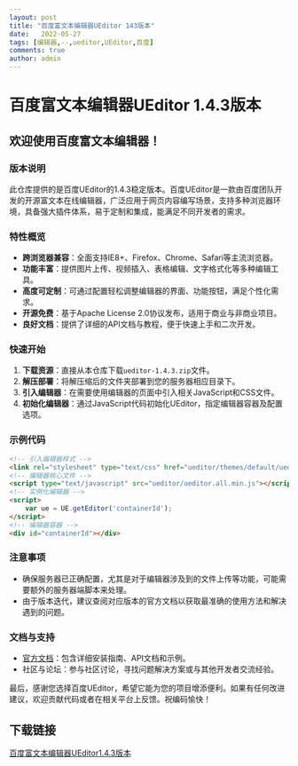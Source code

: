 ```yaml
---
layout: post
title: "百度富文本编辑器UEditor 143版本"
date:   2022-05-27
tags: [编辑器,--,ueditor,UEditor,百度]
comments: true
author: admin
---
```

# 百度富文本编辑器UEditor 1.4.3版本

## 欢迎使用百度富文本编辑器！

### 版本说明
此仓库提供的是百度UEditor的1.4.3稳定版本。百度UEditor是一款由百度团队开发的开源富文本在线编辑器，广泛应用于网页内容编写场景，支持多种浏览器环境，具备强大插件体系，易于定制和集成，能满足不同开发者的需求。

### 特性概览
- **跨浏览器兼容**：全面支持IE8+、Firefox、Chrome、Safari等主流浏览器。
- **功能丰富**：提供图片上传、视频插入、表格编辑、文字格式化等多种编辑工具。
- **高度可定制**：可通过配置轻松调整编辑器的界面、功能按钮，满足个性化需求。
- **开源免费**：基于Apache License 2.0协议发布，适用于商业与非商业项目。
- **良好文档**：提供了详细的API文档与教程，便于快速上手和二次开发。

### 快速开始
1. **下载资源**：直接从本仓库下载`ueditor-1.4.3.zip`文件。
2. **解压部署**：将解压缩后的文件夹部署到您的服务器相应目录下。
3. **引入编辑器**：在需要使用编辑器的页面中引入相关JavaScript和CSS文件。
4. **初始化编辑器**：通过JavaScript代码初始化UEditor，指定编辑器容器及配置选项。

### 示例代码
```html
<!-- 引入编辑器样式 -->
<link rel="stylesheet" type="text/css" href="ueditor/themes/default/ueditor.css">
<!-- 编辑器核心文件 -->
<script type="text/javascript" src="ueditor/ueditor.all.min.js"></script>
<!-- 实例化编辑器 -->
<script>
    var ue = UE.getEditor('containerId');
</script>
<!-- 编辑器容器 -->
<div id="containerId"></div>
```

### 注意事项
- 确保服务器已正确配置，尤其是对于编辑器涉及到的文件上传等功能，可能需要额外的服务器端脚本来处理。
- 由于版本迭代，建议查阅对应版本的官方文档以获取最准确的使用方法和解决遇到的问题。

### 文档与支持
- [官方文档](http://fex.baidu.com/ueditor/)：包含详细安装指南、API文档和示例。
- 社区与论坛：参与社区讨论，寻找问题解决方案或与其他开发者交流经验。

最后，感谢您选择百度UEditor，希望它能为您的项目增添便利。如果有任何改进建议，欢迎贡献代码或者在相关平台上反馈。祝编码愉快！

## 下载链接

[百度富文本编辑器UEditor1.4.3版本](https://pan.quark.cn/s/2a22cc45282a)